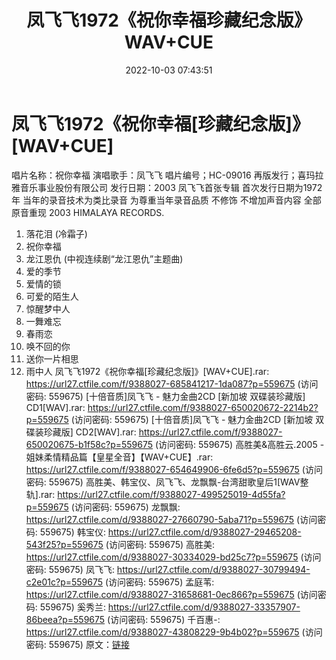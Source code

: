﻿---
title: 凤飞飞1972《祝你幸福珍藏纪念版》WAV+CUE
date: 2022-10-03 07:43:51
categories: WAV车载音乐、镜像
tags: 华语中文
---
# 凤飞飞1972《祝你幸福[珍藏纪念版]》[WAV+CUE]

唱片名称：祝你幸福
演唱歌手：凤飞飞
唱片编号；HC-09016
再版发行；喜玛拉雅音乐事业股份有限公司
发行日期：2003
凤飞飞首张专辑
首次发行日期为1972年 当年的录音技术为类比录音
为尊重当年录音品质 不修饰 不增加声音内容 全部原音重现
2003 HIMALAYA RECORDS.
01. 落花泪 (冷霜子)
02. 祝你幸福
03. 龙江恩仇 (中视连续剧“龙江恩仇”主题曲)
04. 爱的季节
05. 爱情的锁
06. 可爱的陌生人
07. 惊醒梦中人
08. 一舞难忘
09. 春雨恋
10. 唤不回的你
11. 送你一片相思
12. 雨中人
凤飞飞1972《祝你幸福[珍藏纪念版]》[WAV+CUE].rar:
https://url27.ctfile.com/f/9388027-685841217-1da087?p=559675
(访问密码: 559675)
[十倍音质]凤飞飞 - 魅力金曲2CD [新加坡 双碟装珍藏版] CD1[WAV].rar: https://url27.ctfile.com/f/9388027-650020672-2214b2?p=559675
(访问密码: 559675)
[十倍音质]凤飞飞 - 魅力金曲2CD [新加坡 双碟装珍藏版] CD2[WAV].rar: https://url27.ctfile.com/f/9388027-650020675-b1f58c?p=559675
(访问密码: 559675)
高胜美&高胜云.2005 - 姐妹柔情精品篇【皇星全音】【WAV+CUE】.rar: https://url27.ctfile.com/f/9388027-654649906-6fe6d5?p=559675
(访问密码: 559675)
高胜美、韩宝仪、凤飞飞、龙飘飘-台湾甜歌皇后1[WAV整轨].rar: https://url27.ctfile.com/f/9388027-499525019-4d55fa?p=559675
(访问密码: 559675)
龙飘飘: https://url27.ctfile.com/d/9388027-27660790-5aba71?p=559675
(访问密码: 559675)
韩宝仪: https://url27.ctfile.com/d/9388027-29465208-543f25?p=559675
(访问密码: 559675)
高胜美: https://url27.ctfile.com/d/9388027-30334029-bd25c7?p=559675
(访问密码: 559675)
凤飞飞: https://url27.ctfile.com/d/9388027-30799494-c2e01c?p=559675
(访问密码: 559675)
孟庭苇: https://url27.ctfile.com/d/9388027-31658681-0ec866?p=559675
(访问密码: 559675)
奚秀兰: https://url27.ctfile.com/d/9388027-33357907-86beea?p=559675
(访问密码: 559675)
千百惠-: https://url27.ctfile.com/d/9388027-43808229-9b4b02?p=559675
(访问密码: 559675)
原文：[链接](https://blog.sina.com.cn/s/blog_1647c7e7601030zq6.html)